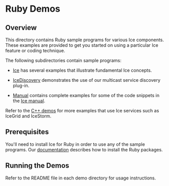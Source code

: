 # Ruby Demos

## Overview

This directory contains Ruby sample programs for various Ice components. These
examples are provided to get you started on using a particular Ice feature or coding
technique.

The following subdirectories contain sample programs:

- [Ice](./Ice) has several examples that illustrate fundamental Ice concepts.

- [IceDiscovery](./IceDiscovery) demonstrates the use of our multicast service
discovery plug-in.

- [Manual](./Manual) contains complete examples for some of the code snippets
in the [Ice manual][1].

Refer to the [C++ demos](../cpp) for more examples that use Ice services
such as IceGrid and IceStorm.

## Prerequisites

You'll need to install Ice for Ruby in order to use any of the sample programs.
Our [documentation][2] describes how to install the Ruby packages.

## Running the Demos

Refer to the README file in each demo directory for usage instructions.

[1]: https://doc.zeroc.com/display/Ice36/Ice+Manual
[2]: https://doc.zeroc.com/display/Ice36/Using+the+Ruby+Distribution

